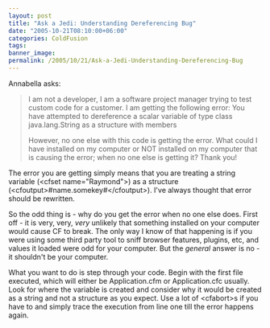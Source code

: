 ```yaml
---
layout: post
title: "Ask a Jedi: Understanding Dereferencing Bug"
date: "2005-10-21T08:10:00+06:00"
categories: ColdFusion 
tags: 
banner_image: 
permalink: /2005/10/21/Ask-a-Jedi-Understanding-Dereferencing-Bug
---
```


Annabella asks:

<blockquote>
I am not a developer, I am a software project manager trying to test custom code for a customer. I am getting the following error:
You have attempted to dereference a scalar variable of type class java.lang.String as a structure with members

However, no one else with this code is getting the error. What could I have installed on my computer or NOT installed on my computer that is causing the error; when no one else is getting it? Thank you!
</blockquote>

The error you are getting simply means that you are treating a string variable (&lt;cfset name="Raymond"&gt;) as a structure (&lt;cfoutput&gt;#name.somekey#&lt;/cfoutput&gt;). I've always thought that error should be rewritten. 

So the odd thing is - why do you get the error when no one else does. First off - it is very, very, <i>very</i> unlikely that something installed on your computer would cause CF to break. The only way I know of that happening is if you were using some third party tool to sniff browser features, plugins, etc, and values it loaded were odd for your computer. But the <i>general</i> answer is no - it shouldn't be your computer. 

What you want to do is step through your code. Begin with the first file executed, which will either be Application.cfm or Application.cfc usually. Look for where the variable is created and consider why it would be created as a string and not a structure as you expect. Use a lot of &lt;cfabort&gt;s if you have to and simply trace the execution from line one till the error happens again.